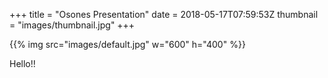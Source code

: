 +++
title = "Osones Presentation"
date = 2018-05-17T07:59:53Z
thumbnail = "images/thumbnail.jpg"
+++

{{% img src="images/default.jpg" w="600" h="400" %}}


Hello!!
